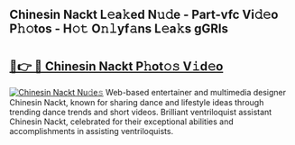 ## Chinesin Nackt L𝚎a𝚔ed N𝚞𝚍e - Part-vfc Vi𝚍𝚎o P𝚑𝚘tos - H𝚘𝚝 O𝚗𝚕yf𝚊ns L𝚎a𝚔s gGRls

# <h2><a href="http://kf3cxp.oniu.top/?m=Chinesin+Nackt">🔗👉 🔴 Chinesin Nackt P𝚑ot𝚘𝚜 V𝚒d𝚎o</a></h2>

[![Chinesin Nackt Nu𝚍e𝚜](https://i.imgur.com/0qMVB7G.gif)](http://kf3cxp.oniu.top/?m=Chinesin+Nackt)
Web-based entertainer and multimedia designer Chinesin Nackt, known for sharing dance and lifestyle ideas through trending dance trends and short videos. Brilliant ventriloquist assistant Chinesin Nackt, celebrated for their exceptional abilities and accomplishments in assisting ventriloquists.  
